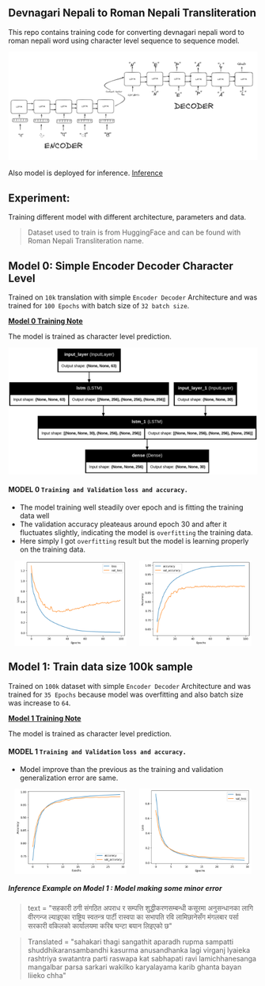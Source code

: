 ## Devnagari Nepali to Roman Nepali Transliteration

This repo contains training code for converting devnagari nepali word to roman nepali word using character level sequence to sequence model.

![Encoder Decoder](./images/ENCODER_DECODER.png)

Also model is deployed for inference. [Inference](./inference/main.py)

## Experiment:

Training different model with different architecture, parameters and data.

> Dataset used to train is from HuggingFace and can be found with Roman Nepali Transliteration name.

## Model 0: Simple Encoder Decoder Character Level

Trained on `10k` translation with simple `Encoder Decoder` Architecture and was trained for `100 Epochs` with batch size of `32 batch size`.

**[Model 0 Training Note](./training/02_mini_train.ipynb)**

The model is trained as character level prediction.

![Model 0 Architecture](./images/model_0.png)

#### MODEL 0 `Training and Validation` `loss and accuracy.`

- The model training well steadily over epoch and is fitting the training data well
- The validation accuracy pleateaus around epoch 30 and after it fluctuates slightly, indicating the model is `overfitting` the training data.
- Here simply I got `overfitting` result but the model is learning properly on the training data.

<div style="display: flex; justify-content: space-around;">
    <img src="./images/model_0_plot0.png" alt="Model 1 Architecture" style="width: 45%;">
    <img src="./images/model_0plot.png" alt="Model 2 Architecture" style="width: 45%;">
</div>

## Model 1: Train data size 100k sample

Trained on `100k` dataset with simple `Encoder Decoder` Architecture and was trained for `35 Epochs` because model was overfitting and also batch size was increase to `64`.

**[Model 1 Training Note](./training/02_mini_train.ipynb)**

The model is trained as character level prediction.

#### MODEL 1 `Training and Validation` `loss and accuracy.`

- Model improve than the previous as the training and validation generalization error are same.

<div style="display: flex; justify-content: space-around;">
    <img src="./images/model1_1.png" alt="Model 1 Architecture" style="width: 45%;">
    <img src="./images/model1_2.png" alt="Model 2 Architecture" style="width: 45%;">
</div>

##### Inference Example on Model 1 : Model making some minor error

> text = "सहकारी ठगी संगठित अपराध र सम्पत्ति शुद्धीकरणसम्बन्धी कसूरमा अनुसन्धानका लागि वीरगन्ज ल्याइएका राष्ट्रिय स्वतन्त्र पार्टी रास्वपा का सभापति रवि लामिछानेसँग मंगलबार पर्सा सरकारी वकिलको कार्यालयमा करिब घन्टा बयान लिइएको छ"

> Translated = "sahakari thagi sangathit aparadh rupma sampatti shuddhikaransambandhi kasurma anusandhanka lagi virganj lyaieka rashtriya swatantra parti raswapa kat sabhapati ravi lamichhanesanga mangalbar parsa sarkari wakilko karyalayama karib ghanta bayan liieko chha"

